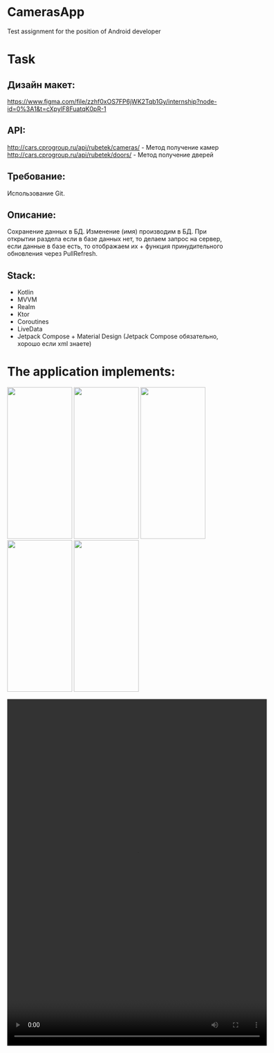 # CamerasApp
Test assignment for the position of Android developer

# Task

## Дизайн макет: 
https://www.figma.com/file/zzhf0xOS7FP6jWK2Tqb1Gy/internship?node-id=0%3A1&t=cXpylF8FuatqK0pR-1

## API:
http://cars.cprogroup.ru/api/rubetek/cameras/ - Метод получение камер 
http://cars.cprogroup.ru/api/rubetek/doors/ - Метод получение дверей

## Требование: 
Использование Git.

## Описание: 
Сохранение данных в БД. 
Изменение (имя) производим в БД. 
При открытии раздела если в базе данных нет, то делаем запрос на сервер, если данные в базе есть, то отображаем их + функция принудительного обновления через PullRefresh. 

## Stack: 
  -	Kotlin
  -	MVVM
  -	Realm
  -	Ktor
  -	Coroutines
  -	LiveData
  -	Jetpack Compose + Material Design (Jetpack Сompose обязательно, хорошо если xml знаете)

# The application implements:

<img src="https://github.com/swed397/CamerasApp/assets/28994194/ed40f0fe-e796-42d7-9d65-6eada9f52e57" width="150" height="350" /> <img src="https://github.com/swed397/CamerasApp/assets/28994194/aca816a0-7860-4202-aa80-678df5eb513f" width="150" height="350" /> <img src="https://github.com/swed397/CamerasApp/assets/28994194/cb8bd906-38e5-41b6-9ec9-a74aaa67430c" width="150" height="350" /> <img src="https://github.com/swed397/CamerasApp/assets/28994194/79c61923-589d-4479-bd5e-d9e1c9e5b811" width="150" height="350" /> <img src="https://github.com/swed397/CamerasApp/assets/28994194/60ec9591-9e83-4443-8f19-3a3eb7d42ae1" width="150" height="350" />

<p align="center">
  <video src="https://github.com/swed397/CamerasApp/assets/28994194/13c0da92-85d5-44ee-822c-faa938c05adf" width="600" height="800" />
</p>


